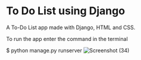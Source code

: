 # To Do List using Django
 A To-Do List app made with Django, HTML and CSS.

To run the app enter the command in the terminal

$ python manage.py runserver
![Screenshot (34)](https://github.com/user-attachments/assets/5d77abe5-5a9c-4c51-b55a-529ce673568c)
